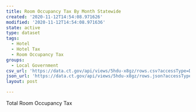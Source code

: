 ```yaml
---
title: Room Occupancy Tax By Month Statewide
created: '2020-11-12T14:54:08.971626'
modified: '2020-11-12T14:54:08.971636'
state: active
type: dataset
tags:
  - Hotel
  - Hotel Tax
  - Room Occupancy Tax
groups:
  - Local Government
csv_url: 'https://data.ct.gov/api/views/5hdu-x8gz/rows.csv?accessType=DOWNLOAD'
json_url: 'https://data.ct.gov/api/views/5hdu-x8gz/rows.json?accessType=DOWNLOAD'
layout: post

---
```

Total Room Occupancy Tax
